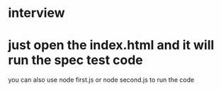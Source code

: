 # interview
# just open the index.html and it will run the spec test code
you can also use node first.js or node second.js to run the code